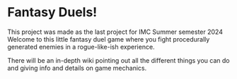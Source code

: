 # Fantasy Duels!
This project was made as the last project for IMC Summer semester 2024
Welcome to this little fantasy duel game where you fight procedurally generated enemies  in a rogue-like-ish experience.

There will be an in-depth wiki pointing out all the different things you can do and giving info and details on game mechanics.
